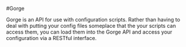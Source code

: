 #Gorge

Gorge is an API for use with configuration scripts. Rather than having to deal with putting your config files someplace that the your scripts can access them, you can load them into the Gorge API and access your configuration via a RESTful interface.